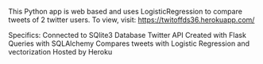 This Python app is web based and uses LogisticRegression to compare tweets of 2 twitter users. 
To view, visit: https://twitoffds36.herokuapp.com/

Specifics:
Connected to SQlite3 Database
Twitter API
Created with Flask
Queries with SQLAlchemy
Compares tweets with Logistic Regression and vectorization
Hosted by Heroku
